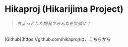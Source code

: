# Hikaproj (Hikarijima Project)
> *ちょっとした開発でみんなを笑顔に！*
<br>
[Github](https://github.com/hikaproj)は、こちらから